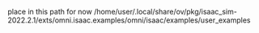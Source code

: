 place in this path for now
/home/user/.local/share/ov/pkg/isaac_sim-2022.2.1/exts/omni.isaac.examples/omni/isaac/examples/user_examples